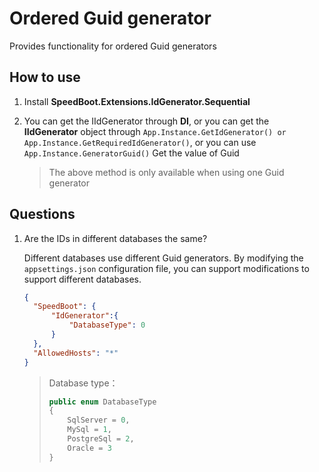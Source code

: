 # Ordered Guid generator

Provides functionality for ordered Guid generators

## How to use

1. Install **SpeedBoot.Extensions.IdGenerator.Sequential**
2. You can get the IIdGenerator through **DI**, or you can get the **IIdGenerator** object through ``` App.Instance.GetIdGenerator() or App.Instance.GetRequiredIdGenerator() ```, or you can use ``` App.Instance.GeneratorGuid()``` Get the value of Guid

   > The above method is only available when using one Guid generator

## Questions

1. Are the IDs in different databases the same?

   Different databases use different Guid generators. By modifying the `appsettings.json` configuration file, you can support modifications to support different databases.

   ```json
   {
     "SpeedBoot": {
         "IdGenerator":{
             "DatabaseType": 0
         }
     },
     "AllowedHosts": "*"
   }

   ```

   > Database type：
   >
   > ```c#
   > public enum DatabaseType
   > {
   >     SqlServer = 0,
   >     MySql = 1,
   >     PostgreSql = 2,
   >     Oracle = 3
   > }
   > ```